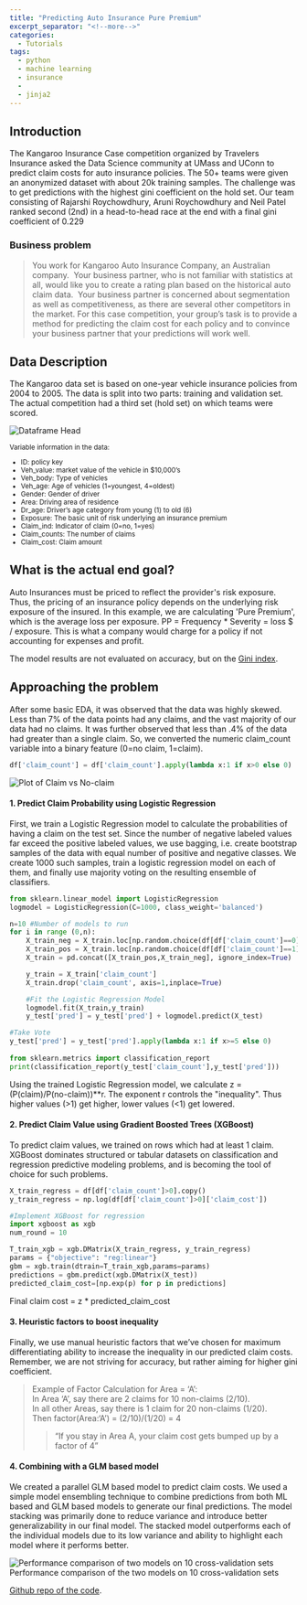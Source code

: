 ```yaml
---
title: "Predicting Auto Insurance Pure Premium"
excerpt_separator: "<!--more-->"
categories:
  - Tutorials
tags:
  - python
  - machine learning
  - insurance
  - 
  - jinja2
---
```

## Introduction

The Kangaroo Insurance Case competition organized by Travelers Insurance asked the Data Science community at UMass and UConn to predict claim costs for auto insurance policies. The 50+ teams were given an anonymized dataset with about 20k training samples. The challenge was to get predictions with the highest gini coefficient on the hold set. Our team consisting of Rajarshi Roychowdhury, Aruni Roychowdhury and Neil Patel ranked second (2nd) in a head-to-head race at the end with a final gini coefficient of 0.229

### Business problem

> You work for Kangaroo Auto Insurance Company, an Australian company.  Your business partner, who is not familiar with statistics at all, would like you to create a rating plan based on the historical auto claim data.  Your business partner is concerned about segmentation as well as competitiveness, as there are several other competitors in the market.
> For this case competition, your group’s task is to provide a method for predicting the claim cost for each policy and to convince your business partner that your predictions will work well.


## Data Description

The Kangaroo data set is based on one-year vehicle insurance policies from 2004 to 2005. The data is split into two parts: training and validation set. The actual competition had a third set (hold set) on which teams were scored. 

![Dataframe Head][data]

<sub>
Variable information in the data:

* ID: policy key
* Veh_value: market value of the vehicle in $10,000’s
* Veh_body: Type of vehicles
* Veh_age: Age of vehicles (1=youngest, 4=oldest)
* Gender: Gender of driver
* Area: Driving area of residence
* Dr_age: Driver’s age category from young (1) to old (6)
* Exposure: The basic unit of risk underlying an insurance premium
* Claim_ind: Indicator of claim (0=no, 1=yes)
* Claim_counts: The number of claims
* Claim_cost: Claim amount
</sub>

## What is the actual end goal?

Auto Insurances must be priced to reflect the provider's risk exposure. Thus, the pricing of an insurance policy depends on the underlying risk exposure of the insured. In this example, we are calculating 'Pure Premium', which is the average loss per exposure. PP = Frequency * Severity = loss $ / exposure. This is what a company would charge for a policy if not accounting for expenses and profit.

The model results are not evaluated on accuracy, but on the [Gini index](https://en.wikipedia.org/wiki/Gini_coefficient).

## Approaching the problem
After some basic EDA, it was observed that the data was highly skewed. Less than 7% of the data points had any claims, and the vast majority of our data had no claims. It was further observed that less than .4% of the data had greater than a single claim. So, we converted the numeric claim_count variable into a binary feature (0=no claim, 1=claim).

```python
df['claim_count'] = df['claim_count'].apply(lambda x:1 if x>0 else 0)
```

![Plot of Claim vs No-claim][plot1]

#### 1. Predict Claim Probability using Logistic Regression

First, we train a Logistic Regression model to calculate the probabilities of having a claim on the test set. Since the number of negative labeled values far exceed the positive labeled values, we use bagging, i.e. create bootstrap samples of the data with equal number of positive and negative classes. We create 1000 such samples, train a logistic regression model on each of them, and finally use majority voting on the resulting ensemble of classifiers.  

```python
from sklearn.linear_model import LogisticRegression
logmodel = LogisticRegression(C=1000, class_weight='balanced')

n=10 #Number of models to run
for i in range (0,n):
    X_train_neg = X_train.loc[np.random.choice(df[df['claim_count']==0].index, 3000, replace = False)]
    X_train_pos = X_train.loc[np.random.choice(df[df['claim_count']==1].index, 3000, replace = True)] 
    X_train = pd.concat([X_train_pos,X_train_neg], ignore_index=True)

    y_train = X_train['claim_count']
    X_train.drop('claim_count', axis=1,inplace=True)

    #Fit the Logistic Regression Model
    logmodel.fit(X_train,y_train)
    y_test['pred'] = y_test['pred'] + logmodel.predict(X_test)

#Take Vote    
y_test['pred'] = y_test['pred'].apply(lambda x:1 if x>=5 else 0)
    
from sklearn.metrics import classification_report
print(classification_report(y_test['claim_count'],y_test['pred']))
```

Using the trained Logistic Regression model, we calculate z =(P(claim)/P(no-claim))**r. The exponent r controls the "inequality". Thus higher values (>1) get higher, lower values (<1) get lowered. 

#### 2. Predict Claim Value using Gradient Boosted Trees (XGBoost)
To predict claim values, we trained on rows which had at least 1 claim. XGBoost dominates structured or tabular datasets on classification and regression predictive modeling problems, and is becoming the tool of choice for such problems. 

```python
X_train_regress = df[df['claim_count']>0].copy()
y_train_regress = np.log(df[df['claim_count']>0]['claim_cost'])

#Implement XGBoost for regression
import xgboost as xgb
num_round = 10

T_train_xgb = xgb.DMatrix(X_train_regress, y_train_regress)
params = {"objective": "reg:linear"}
gbm = xgb.train(dtrain=T_train_xgb,params=params)
predictions = gbm.predict(xgb.DMatrix(X_test))
predicted_claim_cost=[np.exp(p) for p in predictions]
```
Final claim cost = z * predicted_claim_cost

#### 3. Heuristic factors to boost inequality

Finally, we use manual heuristic factors that we’ve chosen for maximum differentiating ability to increase the inequality in our predicted claim costs. Remember, we are not striving for accuracy, but rather aiming for higher gini coefficient.

> Example of Factor Calculation for Area = ‘A’:  
>	In Area ‘A’, say there are 2 claims for 10 non-claims (2/10).  
>	In all other Areas, say there is 1 claim for 20 non-claims (1/20).  
>	Then factor(Area:‘A’) = (2/10)/(1/20) = 4  
> >  “If you stay in Area A, your claim cost gets bumped up by a factor of 4”

#### 4. Combining with a GLM based model

We created a parallel GLM based model to predict claim costs. We used a simple model ensembling technique to combine predictions from both ML based and GLM based models to generate our final predictions. The model stacking was primarily done to reduce variance and introduce better generalizability in our final model. The stacked model outperforms each of the individual models due to its low variance and ability to highlight each model where it performs better.

![Performance comparison of two models on 10 cross-validation sets][model_compare]
Performance comparison of the two models on 10 cross-validation sets

[Github repo of the code](https://github.com/xcitech/insurance_ML_model).

[data]: https://xcitech.github.io/assets/images/insurance_data.png "Head of the Data"
[plot1]: https://xcitech.github.io/assets/images/insurance/plot1.png "Plot 1"
[model_compare]: https://xcitech.github.io/assets/images/insurance/model_compare.png "Plot 4"
